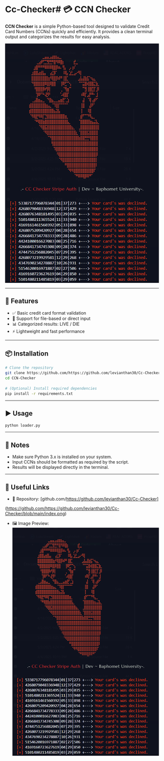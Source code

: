 # Cc-Checker# 💳 CCN Checker

**CCN Checker** is a simple Python-based tool designed to validate Credit Card Numbers (CCNs) quickly and efficiently. It provides a clean terminal output and categorizes the results for easy analysis.

![Tool Preview](https://github.com/levianthan30/Cc-Checker/blob/main/index.png)

---

## 🔧 Features

- ✅ Basic credit card format validation
- 📄 Support for file-based or direct input
- 📊 Categorized results: LIVE / DIE
- ⚡ Lightweight and fast performance

---

## 📦 Installation

```bash
# Clone the repository
git clone https://github.com/https://github.com/levianthan30/Cc-Checker
cd CCN-Checker

# (Optional) Install required dependencies
pip install -r requirements.txt
```

---

## ▶️ Usage

```bash
python loader.py
```

---

## 📝 Notes

- Make sure Python 3.x is installed on your system.
- Input CCNs should be formatted as required by the script.
- Results will be displayed directly in the terminal.

---

## 🔗 Useful Links

- 🔗 Repository: [github.com/https://github.com/levianthan30/Cc-Checker]

(https://github.com/https://github.com/levianthan30/Cc-Checker/blob/main/index.png)
- 🖼️ Image Preview: ![index.png](https://github.com/levianthan30/Cc-Checker/blob/main/index.png)
